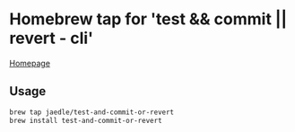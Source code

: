 # Homebrew tap for 'test && commit || revert - cli'

[Homepage](https://github.com/jaedle/test-and-commit-or-revert)

## Usage

```sh
brew tap jaedle/test-and-commit-or-revert
brew install test-and-commit-or-revert
```
